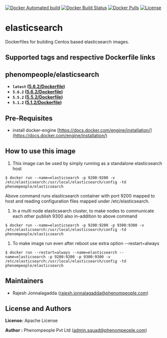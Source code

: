 [![Docker Automated build](https://img.shields.io/docker/automated/phenompeople/elasticsearch.svg?style=plastic)](https://hub.docker.com/r/phenompeople/elasticsearch/)
[![Docker Build Status](https://img.shields.io/docker/build/phenompeople/elasticsearch.svg?style=plastic)](https://hub.docker.com/r/phenompeople/elasticsearch/)
[![Docker Pulls](https://img.shields.io/docker/pulls/phenompeople/elasticsearch.svg?style=plastic)](https://hub.docker.com/r/phenompeople/elasticsearch/)
[![License](https://img.shields.io/badge/License-Apache%202.0-blue.svg)](https://opensource.org/licenses/Apache-2.0)

# elasticsearch 

Dockerfiles for building Centos based elasticsearch images.

## Supported tags and respective Dockerfile links

## phenompeople/elasticsearch

* **`latest`		([5.6.2/Dockerfile](https://bitbucket.org/phenompeople/elasticsearch/src/master/5.6.2/Dockerfile))**
* **`5.6.2` 		([5.6.2/Dockerfile](https://bitbucket.org/phenompeople/elasticsearch/src/master/5.6.2/Dockerfile))**
* **`5.5.2` 		([5.5.2/Dockerfile](https://bitbucket.org/phenompeople/elasticsearch/src/master/5.5.2/Dockerfile))**
* **`5.1.2` 		([5.1.2/Dockerfile](https://bitbucket.org/phenompeople/elasticsearch/src/master/5.1.2/Dockerfile))**

## Pre-Requisites

- install docker-engine [https://docs.docker.com/engine/installation/](https://docs.docker.com/engine/installation/)

## How to use this image 

1.  This image can be used by simply running as a standalone elasticsearch host 

```$ docker run --name=elasticsearch -p 9200:9200 -v /etc/elasticsearch:/usr/local/elasticsearch/config -td phenompeople/elasticsearch```

Above command runs elasticsearch container with port 9200 mapped to host and reading configuration files mapped under /etc/elasticsearch. 

1. In a multi node elasticsearch cluster, to make nodes to communicate each other publish 9300 also in-addition to above command

```$ docker run --name=elasticsearch -p 9200:9200 -p 9300:9300 -v /etc/elasticsearch:/usr/local/elasticsearch/config -td phenompeople/elasticsearch```

1. To make image run even after reboot use extra option --restart=always

```$ docker run --restart=always --name=elasticsearch --name=elasticsearch -p 9200:9200 -p 9300:9300 -v /etc/elasticsearch:/usr/local/elasticsearch/config -td phenompeople/elasticsearch```

## Maintainers

* Rajesh Jonnalagadda (<rajesh.jonnalagadda@phenompeople.com>)

## License and Authors

**License:**	Apache License

**Author :** Phenompeople Pvt Ltd (<admin.squad@phenompeople.com>)